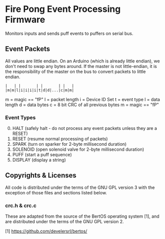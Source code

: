 # Fire Pong Event Processing Firmware

Monitors inputs and sends puff events to puffers on serial bus.

## Event Packets

All values are little endian. On an Arduino (which is already little endian), we don't need to 
swap any bytes around. If the master is not little-endian, it is the responsibility of the master on the bus to convert packets to little endian.

    |   | |       | |       | |   |
    |m|m|l|i|i|i|i|t|d|d|...|c|m|m|

m = magic == "fP"
l = packet length
i = Device ID Set
t = event type
l = data length 
d = data bytes
c = 8 bit CRC of all previous bytes
m = magic == "fP"

### Event Types

0.   HALT (safely halt - do not process any event packets unless they are a RESET)
1.   RESET (resume normal processing of packets)
2.   SPARK (turn on sparker for 2-byte millisecond duration)
3.   SOLENOID (open solenoid valve for 2-byte millisecond duration)
4.   PUFF (start a puff sequence)
5.   DISPLAY (display a string)

## Copyrights & Licenses

All code is distributed under the terms of the GNU GPL version 3 with the exception of those files and sections listed below.

### crc.h & crc.c

These are adapted from the source of the BertOS operating system [1], and are distributed under the terms of the GNU GPL version 2.

[1] https://github.com/develersrl/bertos/
